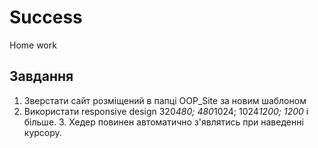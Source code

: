 ﻿# Success
Home work

## Завдання

1. Зверстати сайт розміщений в папці OOP_Site за новим шаблоном
2. Використати responsive design 320*480; 480*1024; 1024*1200; 1200* і більше. 3. Хедер повинен автоматично з'являтись при наведенні курсору.